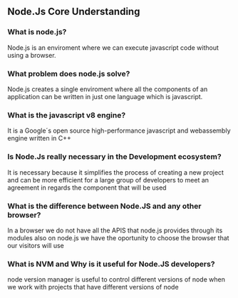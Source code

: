 ## Node.Js Core Understanding

### What is node.js?

Node.js is an enviroment where we can execute javascript code without using a browser.

### What problem does node.js solve?

Node.js creates a single enviroment where all the components of an application can be written in just one language which is javascript.

### What is the javascript v8 engine?

It is a Google´s open source high-performance javascript and webassembly engine written in C++

### Is Node.Js really necessary in the Development ecosystem?

It is necessary because it simplifies the process of creating a new project and can be more efficient for a large group of developers to meet an agreement in regards the component that will be used

### What is the difference between Node.JS and any other browser?

In a browser we do not have all the APIS that node.js provides through its modules also on node.js we have the oportunity to choose the browser that our visitors will use

### What is NVM and Why is it useful for Node.JS developers?

node version manager is useful to control different versions of node when we work with projects that have different versions of node

